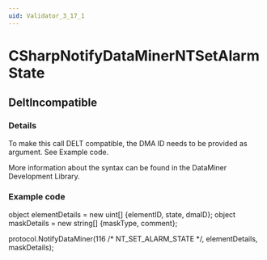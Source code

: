 ```yaml
---
uid: Validator_3_17_1
---
```


# CSharpNotifyDataMinerNTSetAlarmState

## DeltIncompatible

<!-- Description, Properties, ... sections are auto-generated. -->
<!-- REPLACE ME AUTO-GENERATION -->

### Details

To make this call DELT compatible, the DMA ID needs to be provided as argument.
See Example code.

More information about the syntax can be found in the DataMiner Development Library.

### Example code

object elementDetails = new uint[] {elementID, state, dmaID};
object maskDetails = new string[] {maskType, comment};

protocol.NotifyDataMiner(116 /* NT_SET_ALARM_STATE */, elementDetails, maskDetails);
